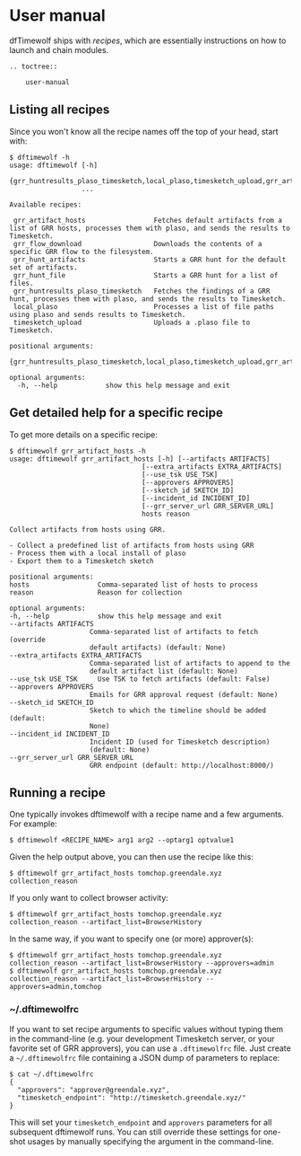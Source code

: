# User manual

dfTimewolf ships with *recipes*, which are essentially instructions on how to
launch and chain modules.

```eval_rst
.. toctree::

    user-manual
```
## Listing all recipes

Since you won't know all the recipe names off the top of your head, start with:

```
$ dftimewolf -h
usage: dftimewolf [-h]
                  {grr_huntresults_plaso_timesketch,local_plaso,timesketch_upload,grr_artifact_hosts,grr_hunt_artifacts,grr_flow_download,grr_hunt_file}
                  ...

Available recipes:

 grr_artifact_hosts                 Fetches default artifacts from a list of GRR hosts, processes them with plaso, and sends the results to Timesketch.
 grr_flow_download                  Downloads the contents of a specific GRR flow to the filesystem.
 grr_hunt_artifacts                 Starts a GRR hunt for the default set of artifacts.
 grr_hunt_file                      Starts a GRR hunt for a list of files.
 grr_huntresults_plaso_timesketch   Fetches the findings of a GRR hunt, processes them with plaso, and sends the results to Timesketch.
 local_plaso                        Processes a list of file paths using plaso and sends results to Timesketch.
 timesketch_upload                  Uploads a .plaso file to Timesketch.

positional arguments:
  {grr_huntresults_plaso_timesketch,local_plaso,timesketch_upload,grr_artifact_hosts,grr_hunt_artifacts,grr_flow_download,grr_hunt_file}

optional arguments:
  -h, --help            show this help message and exit
```

## Get detailed help for a specific recipe

To get more details on a specific recipe:

    $ dftimewolf grr_artifact_hosts -h
    usage: dftimewolf grr_artifact_hosts [-h] [--artifacts ARTIFACTS]
                                     [--extra_artifacts EXTRA_ARTIFACTS]
                                     [--use_tsk USE_TSK]
                                     [--approvers APPROVERS]
                                     [--sketch_id SKETCH_ID]
                                     [--incident_id INCIDENT_ID]
                                     [--grr_server_url GRR_SERVER_URL]
                                     hosts reason

    Collect artifacts from hosts using GRR.

    - Collect a predefined list of artifacts from hosts using GRR
    - Process them with a local install of plaso
    - Export them to a Timesketch sketch

    positional arguments:
    hosts                 Comma-separated list of hosts to process
    reason                Reason for collection

    optional arguments:
    -h, --help            show this help message and exit
    --artifacts ARTIFACTS
                        Comma-separated list of artifacts to fetch (override
                        default artifacts) (default: None)
    --extra_artifacts EXTRA_ARTIFACTS
                        Comma-separated list of artifacts to append to the
                        default artifact list (default: None)
    --use_tsk USE_TSK     Use TSK to fetch artifacts (default: False)
    --approvers APPROVERS
                        Emails for GRR approval request (default: None)
    --sketch_id SKETCH_ID
                        Sketch to which the timeline should be added (default:
                        None)
    --incident_id INCIDENT_ID
                        Incident ID (used for Timesketch description)
                        (default: None)
    --grr_server_url GRR_SERVER_URL
                        GRR endpoint (default: http://localhost:8000/)


## Running a recipe

One typically invokes dftimewolf with a recipe name and a few arguments. For
example:

    $ dftimewolf <RECIPE_NAME> arg1 arg2 --optarg1 optvalue1

Given the help output above, you can then use the recipe like this:

    $ dftimewolf grr_artifact_hosts tomchop.greendale.xyz collection_reason

If you only want to collect browser activity:

    $ dftimewolf grr_artifact_hosts tomchop.greendale.xyz collection_reason --artifact_list=BrowserHistory

In the same way, if you want to specify one (or more) approver(s):

    $ dftimewolf grr_artifact_hosts tomchop.greendale.xyz collection_reason --artifact_list=BrowserHistory --approvers=admin
    $ dftimewolf grr_artifact_hosts tomchop.greendale.xyz collection_reason --artifact_list=BrowserHistory --approvers=admin,tomchop

### ~/.dftimewolfrc

If you want to set recipe arguments to specific values without typing them in
the command-line (e.g. your development Timesketch server, or your favorite set
of GRR approvers), you can use a `.dftimewolfrc` file. Just create a
`~/.dftimewolfrc` file containing a JSON dump of parameters to replace:

    $ cat ~/.dftimewolfrc
    {
      "approvers": "approver@greendale.xyz",
      "timesketch_endpoint": "http://timesketch.greendale.xyz/"
    }

This will set your `timesketch_endpoint` and `approvers` parameters for all
subsequent dftimewolf runs. You can still override these settings for one-shot
usages by manually specifying the argument in the command-line.

